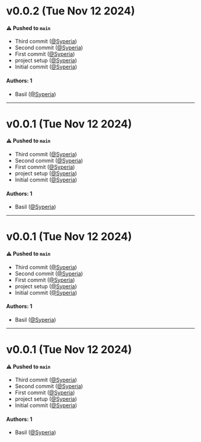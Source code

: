 # v0.0.2 (Tue Nov 12 2024)

#### ⚠️ Pushed to `main`

- Third commit ([@Syperia](https://github.com/Syperia))
- Second commit ([@Syperia](https://github.com/Syperia))
- First commit ([@Syperia](https://github.com/Syperia))
- project setup ([@Syperia](https://github.com/Syperia))
- Initial commit ([@Syperia](https://github.com/Syperia))

#### Authors: 1

- Basil ([@Syperia](https://github.com/Syperia))

---

# v0.0.1 (Tue Nov 12 2024)

#### ⚠️ Pushed to `main`

- Third commit ([@Syperia](https://github.com/Syperia))
- Second commit ([@Syperia](https://github.com/Syperia))
- First commit ([@Syperia](https://github.com/Syperia))
- project setup ([@Syperia](https://github.com/Syperia))
- Initial commit ([@Syperia](https://github.com/Syperia))

#### Authors: 1

- Basil ([@Syperia](https://github.com/Syperia))

---

# v0.0.1 (Tue Nov 12 2024)

#### ⚠️ Pushed to `main`

- Third commit ([@Syperia](https://github.com/Syperia))
- Second commit ([@Syperia](https://github.com/Syperia))
- First commit ([@Syperia](https://github.com/Syperia))
- project setup ([@Syperia](https://github.com/Syperia))
- Initial commit ([@Syperia](https://github.com/Syperia))

#### Authors: 1

- Basil ([@Syperia](https://github.com/Syperia))

---

# v0.0.1 (Tue Nov 12 2024)

#### ⚠️ Pushed to `main`

- Third commit ([@Syperia](https://github.com/Syperia))
- Second commit ([@Syperia](https://github.com/Syperia))
- First commit ([@Syperia](https://github.com/Syperia))
- project setup ([@Syperia](https://github.com/Syperia))
- Initial commit ([@Syperia](https://github.com/Syperia))

#### Authors: 1

- Basil ([@Syperia](https://github.com/Syperia))
